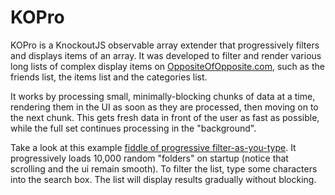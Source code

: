 KOPro
=====

KOPro is a KnockoutJS observable array extender that progressively filters and displays items of an array. It was developed to filter and render various long lists of complex display items on [OppositeOfOpposite.com](http://www.oppositeofopposite.com/), such as the friends list, the items list and the categories list.

It works by processing small, minimally-blocking chunks of data at a time, rendering them in the UI as soon as they are processed, then moving on to the next chunk. This gets fresh data in front of the user as fast as possible, while the full set continues processing in the "background".

Take a look at this example [fiddle of progressive filter-as-you-type](http://jsfiddle.net/thinkloop/Mkg72/). It progressively loads 10,000 random "folders" on startup (notice that scrolling and the ui remain smooth). To filter the list, type some characters into the search box. The list will display results gradually without blocking.
